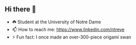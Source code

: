 ## Hi there 👋

- ☘️ Student at the University of Notre Dame
- 📫 How to reach me: https://www.linkedin.com/ntreve
- ⚡ Fun fact: I once made an over-300-piece origami swan
